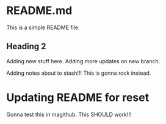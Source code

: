 # README.md

This is a simple README file.

## Heading 2

Adding new stuff here.
Adding more updates on new branch.

Adding notes about to stash!!!
This is gonna rock instead.

# Updating README for reset

Gonna test this in magithub.
This SHOULD work!!!
